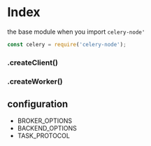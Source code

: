 # Index
the base module when you import `celery-node'`
```javascript
const celery = require('celery-node');
```

### .createClient()


### .createWorker()


## configuration

- BROKER_OPTIONS
- BACKEND_OPTIONS
- TASK_PROTOCOL
